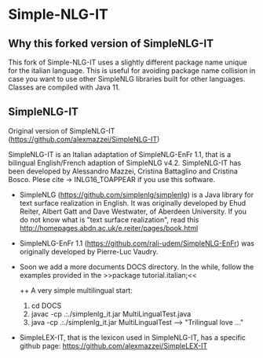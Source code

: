 # Simple-NLG-IT
  
  Why this forked version of SimpleNLG-IT 
  -----------------------------
  This fork of Simple-NLG-IT uses a slightly different package name
  unique for the italian language. This is useful for avoiding
  package name collision in case you want to use other SimpleNLG libraries
  built for other languages.
  Classes are compiled with Java 11.

  
  
  SimpleNLG-IT 
  -----------------------------
  Original version of SimpleNLG-IT (https://github.com/alexmazzei/SimpleNLG-IT)

  SimpleNLG-IT is an Italian adaptation of SimpleNLG-EnFr 1.1, that is
  a bilingual English/French adaption of SimpleNLG v4.2. SimpleNLG-IT
  has been developed by Alessandro Mazzei, Cristina Battaglino and
  Cristina Bosco. Plese cite -> INLG16_TOAPPEAR if you use this
  software.

+ SimpleNLG (https://github.com/simplenlg/simplenlg) is a Java library
  for text surface realization in English. It was originally developed
  by Ehud Reiter, Albert Gatt and Dave Westwater, of Aberdeen
  University. If you do not know what is "text surface realization",
  read this http://homepages.abdn.ac.uk/e.reiter/pages/book.html

+ SimpleNLG-EnFr 1.1 (https://github.com/rali-udem/SimpleNLG-EnFr) was
  originally developed by Pierre-Luc Vaudry.

+ Soon we add a more documents DOCS directory. In the while, follow
  the examples provided in the >>package tutorial.italian;<<

  ++ A very simple multilingual start:
  1. cd DOCS
  2. javac -cp .:./simplenlg_it.jar MultiLingualTest.java
  3. java -cp .:./simplenlg_it.jar MultiLingualTest --> "Trilingual love ..."

+ SimpleLEX-IT, that is the lexicon used in SimpleNLG-IT, has a
  specific github page: https://github.com/alexmazzei/SimpleLEX-IT